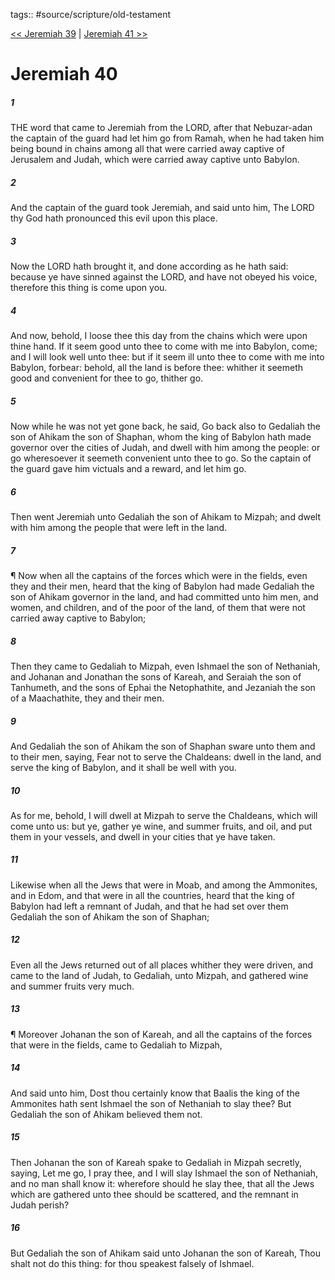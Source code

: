 tags:: #source/scripture/old-testament

[<< Jeremiah 39](/Old_Testament/24_Jeremiah/Jeremiah_39.md) | [Jeremiah 41 >>](/Old_Testament/24_Jeremiah/Jeremiah_41.md)

# Jeremiah 40

##### 1

THE word that came to Jeremiah from the LORD, after that Nebuzar-adan the captain of the guard had let him go from Ramah, when he had taken him being bound in chains among all that were carried away captive of Jerusalem and Judah, which were carried away captive unto Babylon.

##### 2

And the captain of the guard took Jeremiah, and said unto him, The LORD thy God hath pronounced this evil upon this place.

##### 3

Now the LORD hath brought it, and done according as he hath said: because ye have sinned against the LORD, and have not obeyed his voice, therefore this thing is come upon you.

##### 4

And now, behold, I loose thee this day from the chains which were upon thine hand. If it seem good unto thee to come with me into Babylon, come; and I will look well unto thee: but if it seem ill unto thee to come with me into Babylon, forbear: behold, all the land is before thee: whither it seemeth good and convenient for thee to go, thither go.

##### 5

Now while he was not yet gone back, he said, Go back also to Gedaliah the son of Ahikam the son of Shaphan, whom the king of Babylon hath made governor over the cities of Judah, and dwell with him among the people: or go wheresoever it seemeth convenient unto thee to go. So the captain of the guard gave him victuals and a reward, and let him go.

##### 6

Then went Jeremiah unto Gedaliah the son of Ahikam to Mizpah; and dwelt with him among the people that were left in the land.

##### 7

¶ Now when all the captains of the forces which were in the fields, even they and their men, heard that the king of Babylon had made Gedaliah the son of Ahikam governor in the land, and had committed unto him men, and women, and children, and of the poor of the land, of them that were not carried away captive to Babylon;

##### 8

Then they came to Gedaliah to Mizpah, even Ishmael the son of Nethaniah, and Johanan and Jonathan the sons of Kareah, and Seraiah the son of Tanhumeth, and the sons of Ephai the Netophathite, and Jezaniah the son of a Maachathite, they and their men.

##### 9

And Gedaliah the son of Ahikam the son of Shaphan sware unto them and to their men, saying, Fear not to serve the Chaldeans: dwell in the land, and serve the king of Babylon, and it shall be well with you.

##### 10

As for me, behold, I will dwell at Mizpah to serve the Chaldeans, which will come unto us: but ye, gather ye wine, and summer fruits, and oil, and put them in your vessels, and dwell in your cities that ye have taken.

##### 11

Likewise when all the Jews that were in Moab, and among the Ammonites, and in Edom, and that were in all the countries, heard that the king of Babylon had left a remnant of Judah, and that he had set over them Gedaliah the son of Ahikam the son of Shaphan;

##### 12

Even all the Jews returned out of all places whither they were driven, and came to the land of Judah, to Gedaliah, unto Mizpah, and gathered wine and summer fruits very much.

##### 13

¶ Moreover Johanan the son of Kareah, and all the captains of the forces that were in the fields, came to Gedaliah to Mizpah,

##### 14

And said unto him, Dost thou certainly know that Baalis the king of the Ammonites hath sent Ishmael the son of Nethaniah to slay thee? But Gedaliah the son of Ahikam believed them not.

##### 15

Then Johanan the son of Kareah spake to Gedaliah in Mizpah secretly, saying, Let me go, I pray thee, and I will slay Ishmael the son of Nethaniah, and no man shall know it: wherefore should he slay thee, that all the Jews which are gathered unto thee should be scattered, and the remnant in Judah perish?

##### 16

But Gedaliah the son of Ahikam said unto Johanan the son of Kareah, Thou shalt not do this thing: for thou speakest falsely of Ishmael.
